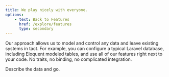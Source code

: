 ```yaml
---
title: We play nicely with everyone.
options:
    - text: Back to Features
      href: /explore/features
      type: secondary
---
```


Our approach allows us to model and control any data and leave existing systems in tact. For example, you can configure a typical Laravel database, including Eloquent modeled tables, and use all of our features right next to your code. No traits, no binding, no complicated integration.

Describe the data and go.
